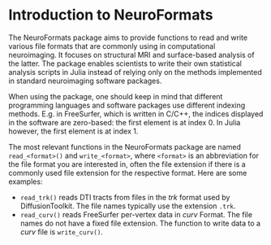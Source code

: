 # Introduction to NeuroFormats

The NeuroFormats package aims to provide functions to read and write various file formats that are commonly using in computational neuroimaging. It focuses on structural MRI and surface-based analysis of the latter. The package enables scientists to write their own statistical analysis scripts in Julia instead of relying only on the methods implemented in standard neuroimaging software packages.

When using the package, one should keep in mind that different programming languages and software packages use different indexing methods. E.g. in FreeSurfer, which is written in C/C++, the indices displayed in the software are zero-based: the first element is at index 0. In Julia however, the first element is at index 1.

The most relevant functions in the NeuroFormats package are named `read_<format>()` and `write_<format>`, where `<format>` is an abbreviation for the file format you are interested in, often the file extension if there is a commonly used file extension for the respective format. Here are some examples:

* `read_trk()` reads DTI tracts from files in the *trk* format used by DiffusionToolkit. The file names typically use the extension `.trk`.
* `read_curv()` reads FreeSurfer per-vertex data in *curv* Format. The file names do not have a fixed file extension. The function to write data to a *curv* file is `write_curv()`.

